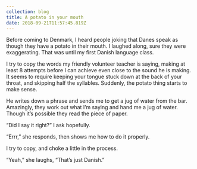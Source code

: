 ```yaml
---
collection: blog
title: A potato in your mouth
date: 2018-09-21T11:57:45.819Z
---
```

Before coming to Denmark, I heard people joking that Danes speak as though they have a potato in their mouth. I laughed along, sure they were exaggerating. That was until my first Danish language class.

I try to copy the words my friendly volunteer teacher is saying, making at least 8 attempts before I can achieve even close to the sound he is making. It seems to require keeping your tongue stuck down at the back of your throat, and skipping half the syllables. Suddenly, the potato thing starts to make sense. 

He writes down a phrase and sends me to get a jug of water from the bar. Amazingly, they work out what I’m saying and hand me a jug of water. Though it’s possible they read the piece of paper. 

“Did I say it right?” I ask hopefully. 

“Errr,” she responds, then shows me how to do it properly.

I try to copy, and choke a little in the process.

“Yeah,” she laughs, “That’s just Danish.”
